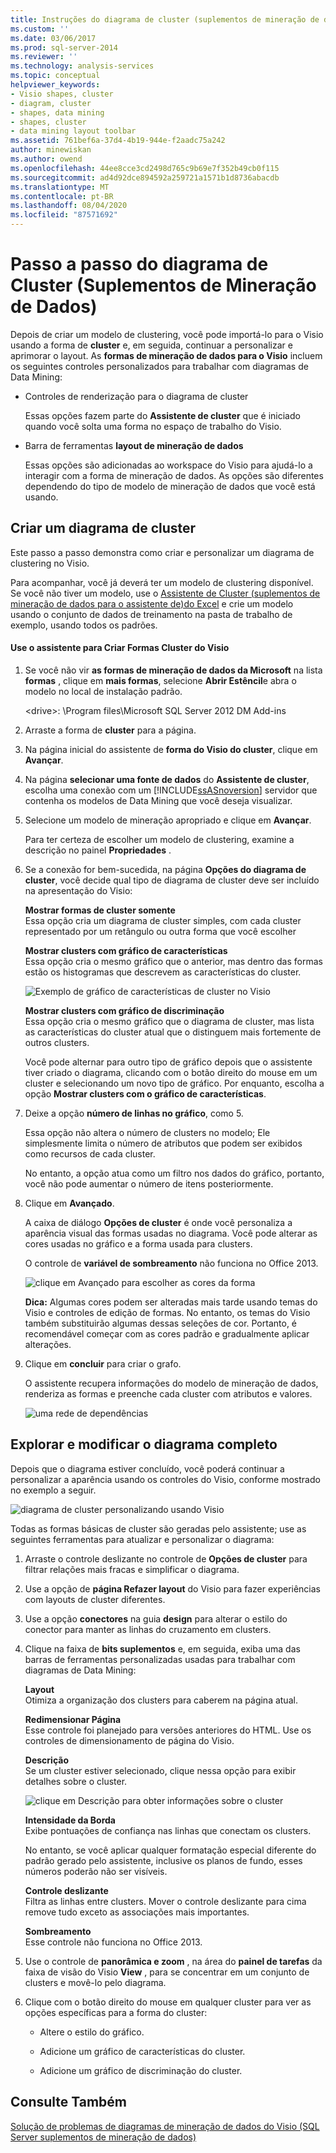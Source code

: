 ```yaml
---
title: Instruções do diagrama de cluster (suplementos de mineração de dados) | Microsoft Docs
ms.custom: ''
ms.date: 03/06/2017
ms.prod: sql-server-2014
ms.reviewer: ''
ms.technology: analysis-services
ms.topic: conceptual
helpviewer_keywords:
- Visio shapes, cluster
- diagram, cluster
- shapes, data mining
- shapes, cluster
- data mining layout toolbar
ms.assetid: 761bef6a-37d4-4b19-944e-f2aadc75a242
author: minewiskan
ms.author: owend
ms.openlocfilehash: 44ee8cce3cd2498d765c9b69e7f352b49cb0f115
ms.sourcegitcommit: ad4d92dce894592a259721a1571b1d8736abacdb
ms.translationtype: MT
ms.contentlocale: pt-BR
ms.lasthandoff: 08/04/2020
ms.locfileid: "87571692"
---
```

# <a name="cluster-diagram-walkthrough-data-mining-add-ins"></a>Passo a passo do diagrama de Cluster (Suplementos de Mineração de Dados)
  Depois de criar um modelo de clustering, você pode importá-lo para o Visio usando a forma de **cluster** e, em seguida, continuar a personalizar e aprimorar o layout. As **formas de mineração de dados para o Visio** incluem os seguintes controles personalizados para trabalhar com diagramas de Data Mining:  
  
-   Controles de renderização para o diagrama de cluster  
  
     Essas opções fazem parte do **Assistente de cluster** que é iniciado quando você solta uma forma no espaço de trabalho do Visio.  
  
-   Barra de ferramentas **layout de mineração de dados**  
  
     Essas opções são adicionadas ao workspace do Visio para ajudá-lo a interagir com a forma de mineração de dados. As opções são diferentes dependendo do tipo de modelo de mineração de dados que você está usando.  
  
## <a name="build-a-cluster-diagram"></a>Criar um diagrama de cluster  
 Este passo a passo demonstra como criar e personalizar um diagrama de clustering no Visio.  
  
 Para acompanhar, você já deverá ter um modelo de clustering disponível. Se você não tiver um modelo, use o [Assistente de Cluster &#40;suplementos de mineração de dados para o assistente de&#41;do Excel](cluster-wizard-data-mining-add-ins-for-excel.md) e crie um modelo usando o conjunto de dados de treinamento na pasta de trabalho de exemplo, usando todos os padrões.  
  
#### <a name="use-the-cluster-visio-shape-wizard"></a>Use o assistente para Criar Formas Cluster do Visio  
  
1.  Se você não vir **as formas de mineração de dados da Microsoft** na lista **formas** , clique em **mais formas**, selecione **Abrir Estêncil**e abra o modelo no local de instalação padrão.  
  
     \<drive>: \Program files\Microsoft SQL Server 2012 DM Add-ins  
  
2.  Arraste a forma de **cluster** para a página.  
  
3.  Na página inicial do assistente de **forma do Visio do cluster**, clique em **Avançar**.  
  
4.  Na página **selecionar uma fonte de dados** do **Assistente de cluster**, escolha uma conexão com um [!INCLUDE[ssASnoversion](../includes/ssasnoversion-md.md)] servidor que contenha os modelos de Data Mining que você deseja visualizar.  
  
5.  Selecione um modelo de mineração apropriado e clique em **Avançar**.  
  
     Para ter certeza de escolher um modelo de clustering, examine a descrição no painel **Propriedades** .  
  
6.  Se a conexão for bem-sucedida, na página **Opções do diagrama de cluster**, você decide qual tipo de diagrama de cluster deve ser incluído na apresentação do Visio:  
  
     **Mostrar formas de cluster somente**  
     Essa opção cria um diagrama de cluster simples, com cada cluster representado por um retângulo ou outra forma que você escolher  
  
     **Mostrar clusters com gráfico de características**  
     Essa opção cria o mesmo gráfico que o anterior, mas dentro das formas estão os histogramas que descrevem as características do cluster.  
  
     ![Exemplo de gráfico de características de cluster no Visio](media/dm13-visio-cluster-samplecharshape.gif "Exemplo de gráfico de características de cluster no Visio")  
  
     **Mostrar clusters com gráfico de discriminação**  
     Essa opção cria o mesmo gráfico que o diagrama de cluster, mas lista as características do cluster atual que o distinguem mais fortemente de outros clusters.  
  
     Você pode alternar para outro tipo de gráfico depois que o assistente tiver criado o diagrama, clicando com o botão direito do mouse em um cluster e selecionando um novo tipo de gráfico. Por enquanto, escolha a opção **Mostrar clusters com o gráfico de características**.  
  
7.  Deixe a opção **número de linhas no gráfico**, como 5.  
  
     Essa opção não altera o número de clusters no modelo; Ele simplesmente limita o número de atributos que podem ser exibidos como recursos de cada cluster.  
  
     No entanto, a opção atua como um filtro nos dados do gráfico, portanto, você não pode aumentar o número de itens posteriormente.  
  
8.  Clique em **Avançado**.  
  
     A caixa de diálogo **Opções de cluster** é onde você personaliza a aparência visual das formas usadas no diagrama. Você pode alterar as cores usadas no gráfico e a forma usada para clusters.  
  
     O controle de **variável de sombreamento** não funciona no Office 2013.  
  
     ![clique em Avançado para escolher as cores da forma](media/dm13-visio-clusteroptions-advanced.gif "clique em Avançado para escolher as cores da forma")  
  
     **Dica:** Algumas cores podem ser alteradas mais tarde usando temas do Visio e controles de edição de formas. No entanto, os temas do Visio também substituirão algumas dessas seleções de cor. Portanto, é recomendável começar com as cores padrão e gradualmente aplicar alterações.  
  
9. Clique em **concluir** para criar o grafo.  
  
     O assistente recupera informações do modelo de mineração de dados, renderiza as formas e preenche cada cluster com atributos e valores.  
  
     ![uma rede de dependências](media/dm13-visiodepnet-defaultgraph.gif "uma rede de dependências")  
  
## <a name="explore-and-modify-the-finished-diagram"></a>Explorar e modificar o diagrama completo  
 Depois que o diagrama estiver concluído, você poderá continuar a personalizar a aparência usando os controles do Visio, conforme mostrado no exemplo a seguir.  
  
 ![diagrama de cluster personalizando usando Visio](media/dm13-visio-clustercomplete1.gif "diagrama de cluster personalizando usando Visio")  
  
 Todas as formas básicas de cluster são geradas pelo assistente; use as seguintes ferramentas para atualizar e personalizar o diagrama:  
  
1.  Arraste o controle deslizante no controle de **Opções de cluster** para filtrar relações mais fracas e simplificar o diagrama.  
  
2.  Use a opção de **página Refazer layout** do Visio para fazer experiências com layouts de cluster diferentes.  
  
3.  Use a opção **conectores** na guia **design** para alterar o estilo do conector para manter as linhas do cruzamento em clusters.  
  
4.  Clique na faixa de **bits suplementos** e, em seguida, exiba uma das barras de ferramentas personalizadas usadas para trabalhar com diagramas de Data Mining:  
  
     **Layout**  
     Otimiza a organização dos clusters para caberem na página atual.  
  
     **Redimensionar Página**  
     Esse controle foi planejado para versões anteriores do HTML. Use os controles de dimensionamento de página do Visio.  
  
     **Descrição**  
     Se um cluster estiver selecionado, clique nessa opção para exibir detalhes sobre o cluster.  
  
     ![clique em Descrição para obter informações sobre o cluster](media/dm13-visio-cluster-description-control.gif "clique em Descrição para obter informações sobre o cluster")  
  
     **Intensidade da Borda**  
     Exibe pontuações de confiança nas linhas que conectam os clusters.  
  
     No entanto, se você aplicar qualquer formatação especial diferente do padrão gerado pelo assistente, inclusive os planos de fundo, esses números poderão não ser visíveis.  
  
     **Controle deslizante**  
     Filtra as linhas entre clusters. Mover o controle deslizante para cima remove tudo exceto as associações mais importantes.  
  
     **Sombreamento**  
     Esse controle não funciona no Office 2013.  
  
5.  Use o controle de **panorâmica e zoom** , na área do **painel de tarefas** da faixa de visão do Visio **View** , para se concentrar em um conjunto de clusters e movê-lo pelo diagrama.  
  
6.  Clique com o botão direito do mouse em qualquer cluster para ver as opções específicas para a forma do cluster:  
  
    -   Altere o estilo do gráfico.  
  
    -   Adicione um gráfico de características do cluster.  
  
    -   Adicione um gráfico de discriminação do cluster.  
  
## <a name="see-also"></a>Consulte Também  
 [Solução de problemas de diagramas de mineração de dados do Visio &#40;SQL Server suplementos de mineração de dados&#41;](troubleshooting-visio-data-mining-diagrams-sql-server-data-mining-add-ins.md)  
  
  

